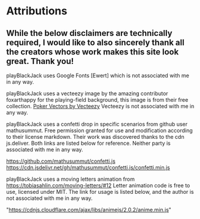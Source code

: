 # Attributions

## While the below disclaimers are technically required, I would like to also sincerely thank all the creators whose work makes this site look great. Thank you!


playBlackJack uses Google Fonts [Ewert] which is not associated with me in any way.
<link href="https://fonts.googleapis.com/css2?family=Ewert&display=swap" rel="stylesheet"> 


playBlackJack uses a vecteezy image by the amazing contributor foxarthappy for the playing-field background, this image is from their free collection. <a href="https://www.vecteezy.com/free-vector/poker">Poker Vectors by Vecteezy</a> Vecteezy is not associated with me in any way.    

playBlackJack uses a confetti drop in specific scenarios from github user mathusummut. Free permission granted for use and modification according to their license markdown. Their work was discovered thanks to the cdn js.deliver. Both links are listed below for reference. Neither party is associated with me in any way.

https://github.com/mathusummut/confetti.js
https://cdn.jsdelivr.net/gh/mathusummut/confetti.js/confetti.min.js

playBlackJack uses a moving letters animation from https://tobiasahlin.com/moving-letters/#12  Letter animation code is free to use, licensed under MIT. The link for usage is listed below, and the author is not associated with me in any way.

"https://cdnjs.cloudflare.com/ajax/libs/animejs/2.0.2/anime.min.js"